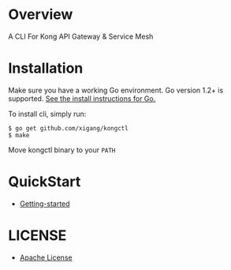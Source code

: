 # Overview

A CLI For Kong API Gateway &amp; Service Mesh

# Installation

Make sure you have a working Go environment. Go version 1.2+ is supported. [See the install instructions for Go.](https://golang.org/doc/install)

To install cli, simply run:

```
$ go get github.com/xigang/kongctl
$ make
```
Move kongctl binary to your `PATH`

# QuickStart

- [Getting-started](docs/getting-started.md)

# LICENSE

- [Apache License](LICENSE)